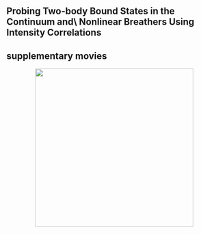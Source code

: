 ## Probing Two-body Bound States in the Continuum and\\ Nonlinear Breathers Using Intensity Correlations
## supplementary movies

<p align="center">
<img src="Videos/TS_Correlation_2024/Movie-1.avi" width="370"/>
</p>
